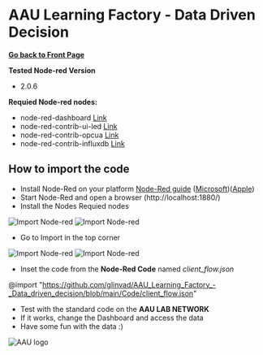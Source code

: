 # AAU Learning Factory - Data Driven Decision

**[Go back to Front Page](README.md)**

**Tested Node-red Version**
- 2.0.6

**Requied Node-red nodes:**
- node-red-dashboard [Link](https://flows.nodered.org/node/node-red-dashboard)
- node-red-contrib-ui-led [Link](https://flows.nodered.org/node/node-red-contrib-ui-led)
- node-red-contrib-opcua [Link](https://flows.nodered.org/node/node-red-contrib-opcua)
- node-red-contrib-influxdb [Link](https://flows.nodered.org/node/node-red-contrib-influxdbCancel)


## How to import the code
- Install Node-Red on your platform [Node-Red guide](https://nodered.org/docs/getting-started/local) ([Microsoft](https://www.youtube.com/watch?v=hEpeobDyj8k))([Apple](https://www.youtube.com/watch?v=9cHxLJq30AI))
- Start Node-Red and open a browser (http://localhost:1880/)
- Install the Nodes Requied nodes

![Import Node-red](https://github.com/glinvad/AAU_Learning_Factory_-_Data_driven_decision/blob/main/Pictures/InstallingNodes(2).png)
![Import Node-red](https://github.com/glinvad/AAU_Learning_Factory_-_Data_driven_decision/blob/main/Pictures/InstallingNodes(1).png)


- Go to Import in the top corner 

![Import Node-red](https://github.com/glinvad/AAU_Learning_Factory_-_Data_driven_decision/blob/main/Pictures/NodeRedImport.jpg)
![Import Node-red](https://github.com/glinvad/AAU_Learning_Factory_-_Data_driven_decision/blob/main/Pictures/Import.png)


- Inset the code from the **Node-Red Code** named *client_flow.json*

@import "https://github.com/glinvad/AAU_Learning_Factory_-_Data_driven_decision/blob/main/Code/client_flow.json"

- Test with the standard code on the **AAU LAB NETWORK**
- If it works, change the Dashboard and access the data
- Have some fun with the data :)


![AAU logo](https://github.com/glinvad/AAU_Learning_Factory_-_Data_driven_decision/blob/main/Pictures/AAUlogo.png)
